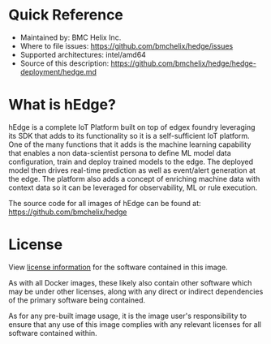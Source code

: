 # Quick Reference
- Maintained by: BMC Helix Inc.
- Where to file issues: https://github.com/bmchelix/hedge/issues
- Supported architectures: intel/amd64
- Source of this description: https://github.com/bmchelix/hedge/hedge-deployment/hedge.md

# What is hEdge?

hEdge is a complete IoT Platform built on top of edgex foundry leveraging its SDK that adds to its functionality so it is a self-sufficient IoT platform. 
One of the many functions that it adds is the machine learning capability that enables a non data-scientist persona to define ML model data configuration, train and deploy trained models to the edge. 
The deployed model then drives real-time prediction as well as event/alert generation at the edge. The platform also adds a concept of enriching machine data with 
context data so it can be leveraged for observability, ML or rule execution.

The source code for all images of hEdge can be found at: https://github.com/bmchelix/hedge

# License

View [license information](https://github.com/bmchelix/hedge/blob/main/LICENSE) for the software contained in this image.

As with all Docker images, these likely also contain other software which may be under other licenses, along with any direct or indirect dependencies of the primary software being contained.

As for any pre-built image usage, it is the image user's responsibility to ensure that any use of this image complies with any relevant licenses for all software contained within.

